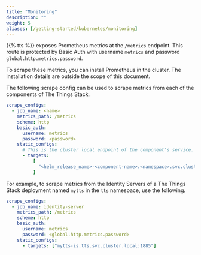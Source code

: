```yaml
---
title: "Monitoring"
description: ""
weight: 5
aliases: [/getting-started/kubernetes/monitoring]
---
```


{{% tts %}} exposes Prometheus metrics at the `/metrics` endpoint. This route is protected by Basic Auth with username `metrics` and password `global.http.metrics.password`.

To scrape these metrics, you can install Prometheus in the cluster. The installation details are outside the scope of this document.

The following scrape config can be used to scrape metrics from each of the components of The Things Stack.

```yaml
scrape_configs:
  - job_name: <name>
    metrics_path: /metrics
    scheme: http
    basic_auth:
      username: metrics
      password: <password>
    static_configs:
      # This is the cluster local endpoint of the component's service.
      - targets:
          [
            "<helm_release_name>-<component-name>.<namespace>.svc.cluster.local:1885",
          ]
```

For example, to scrape metrics from the Identity Servers of a The Things Stack deployment named `mytts` in the `tts` namespace, use the following.

```yaml
scrape_configs:
  - job_name: identity-server
    metrics_path: /metrics
    scheme: http
    basic_auth:
      username: metrics
      password: <global.http.metrics.password>
    static_configs:
      - targets: ["mytts-is.tts.svc.cluster.local:1885"]
```
